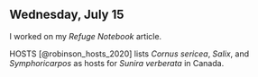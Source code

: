 
## Wednesday, July 15

I worked on my *Refuge Notebook* article.

HOSTS [@robinson_hosts_2020] lists *Cornus sericea*, *Salix*, and *Symphoricarpos* as hosts for *Sunira verberata* in Canada.